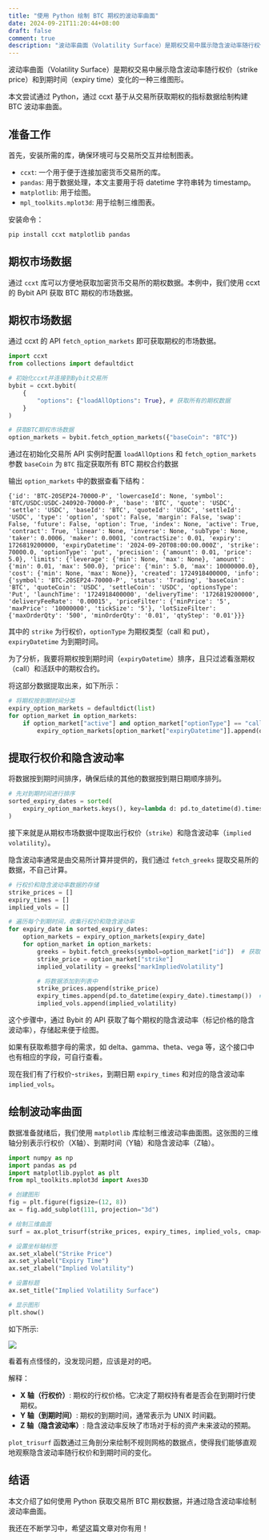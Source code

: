```yaml
---
title: "使用 Python 绘制 BTC 期权的波动率曲面"
date: 2024-09-21T11:20:44+08:00
draft: false
comment: true
description: "波动率曲面（Volatility Surface）是期权交易中展示隐含波动率随行权价（strike price）和到期时间（expiry time）变化的一种三维图形。"
---
```


波动率曲面（Volatility Surface）是期权交易中展示隐含波动率随行权价（strike price）和到期时间（expiry time）变化的一种三维图形。

本文尝试通过 Python，通过 ccxt 基于从交易所获取期权的指标数据绘制构建 BTC 波动率曲面。

## 准备工作

首先，安装所需的库，确保环境可与交易所交互并绘制图表。

- `ccxt`: 一个用于便于连接加密货币交易所的库。
- `pandas`: 用于数据处理，本文主要用于将 datetime 字符串转为 timestamp。
- `matplotlib`: 用于绘图。
- `mpl_toolkits.mplot3d`: 用于绘制三维图表。

安装命令：

```bash
pip install ccxt matplotlib pandas
```

## 期权市场数据

通过 `ccxt` 库可以方便地获取加密货币交易所的期权数据。本例中，我们使用 ccxt 的 Bybit API 获取 BTC 期权的市场数据。

## 期权市场数据

通过 ccxt 的 API `fetch_option_markets` 即可获取期权的市场数据。

```python
import ccxt
from collections import defaultdict

# 初始化ccxt并连接到Bybit交易所
bybit = ccxt.bybit(
    {
        "options": {"loadAllOptions": True}, # 获取所有的期权数据
    }
)

# 获取BTC期权市场数据
option_markets = bybit.fetch_option_markets({"baseCoin": "BTC"})
```

通过在初始化交易所 API 实例时配置 `loadAllOptions` 和 `fetch_option_markets` 参数 `baseCoin` 为 `BTC` 指定获取所有 BTC 期权合约数据

输出 `option_markets` 中的数据查看下结构：

```plain
{'id': 'BTC-20SEP24-70000-P', 'lowercaseId': None, 'symbol': 'BTC/USDC:USDC-240920-70000-P', 'base': 'BTC', 'quote': 'USDC', 'settle': 'USDC', 'baseId': 'BTC', 'quoteId': 'USDC', 'settleId': 'USDC', 'type': 'option', 'spot': False, 'margin': False, 'swap': False, 'future': False, 'option': True, 'index': None, 'active': True, 'contract': True, 'linear': None, 'inverse': None, 'subType': None, 'taker': 0.0006, 'maker': 0.0001, 'contractSize': 0.01, 'expiry': 1726819200000, 'expiryDatetime': '2024-09-20T08:00:00.000Z', 'strike': 70000.0, 'optionType': 'put', 'precision': {'amount': 0.01, 'price': 5.0}, 'limits': {'leverage': {'min': None, 'max': None}, 'amount': {'min': 0.01, 'max': 500.0}, 'price': {'min': 5.0, 'max': 10000000.0}, 'cost': {'min': None, 'max': None}}, 'created': 1724918400000, 'info': {'symbol': 'BTC-20SEP24-70000-P', 'status': 'Trading', 'baseCoin': 'BTC', 'quoteCoin': 'USDC', 'settleCoin': 'USDC', 'optionsType': 'Put', 'launchTime': '1724918400000', 'deliveryTime': '1726819200000', 'deliveryFeeRate': '0.00015', 'priceFilter': {'minPrice': '5', 'maxPrice': '10000000', 'tickSize': '5'}, 'lotSizeFilter': {'maxOrderQty': '500', 'minOrderQty': '0.01', 'qtyStep': '0.01'}}}
```

其中的 `strike` 为行权价，`optionType` 为期权类型（call 和 put），`expiryDatetime` 为到期时间。 


为了分析，我要将期权按到期时间（`expiryDatetime`）排序，且只过滤看涨期权（call）和活跃中的期权合约。

将这部分数据提取出来，如下所示：

```python
# 将期权按到期时间分类
expiry_option_markets = defaultdict(list)
for option_market in option_markets:
    if option_market["active"] and option_market["optionType"] == "call":
        expiry_option_markets[option_market["expiryDatetime"]].append(option_market)
```

## 提取行权价和隐含波动率

将数据按到期时间排序，确保后续的其他的数据按到期日期顺序排列。

```python
# 先对到期时间进行排序
sorted_expiry_dates = sorted(
    expiry_option_markets.keys(), key=lambda d: pd.to_datetime(d).timestamp()
)
```

接下来就是从期权市场数据中提取出行权价（`strike`）和隐含波动率（`implied volatility`）。

隐含波动率通常是由交易所计算并提供的，我们通过 `fetch_greeks` 提取交易所的数据，不自己计算。

```python
# 行权价和隐含波动率数据的存储
strike_prices = []
expiry_times = []
implied_vols = []

# 遍历每个到期时间，收集行权价和隐含波动率
for expiry_date in sorted_expiry_dates:
    option_markets = expiry_option_markets[expiry_date]
    for option_market in option_markets:
        greeks = bybit.fetch_greeks(symbol=option_market["id"])  # 获取希腊字母和波动率
        strike_price = option_market["strike"]
        implied_volatility = greeks["markImpliedVolatility"]

        # 将数据添加到列表中
        strike_prices.append(strike_price)
        expiry_times.append(pd.to_datetime(expiry_date).timestamp())  # 转为时间戳
        implied_vols.append(implied_volatility)
```

这个步骤中，通过 Bybit 的 API 获取了每个期权的隐含波动率（标记价格的隐含波动率），存储起来便于绘图。

如果有获取希腊字母的需求，如 delta、gamma、theta、vega 等，这个接口中也有相应的字段，可自行查看。


现在我们有了行权价-`strikes`，到期日期 `expiry_times` 和对应的隐含波动率 `implied_vols`。

## 绘制波动率曲面

数据准备就绪后，我们使用 `matplotlib` 库绘制三维波动率曲面图。这张图的三维轴分别表示行权价（X轴）、到期时间（Y轴）和隐含波动率（Z轴）。

```python
import numpy as np
import pandas as pd
import matplotlib.pyplot as plt
from mpl_toolkits.mplot3d import Axes3D

# 创建图形
fig = plt.figure(figsize=(12, 8))
ax = fig.add_subplot(111, projection="3d")

# 绘制三维曲面
surf = ax.plot_trisurf(strike_prices, expiry_times, implied_vols, cmap="viridis")

# 设置坐标轴标签
ax.set_xlabel("Strike Price")
ax.set_ylabel("Expiry Time")
ax.set_zlabel("Implied Volatility")

# 设置标题
ax.set_title("Implied Volatility Surface")

# 显示图形
plt.show()
```

如下所示:

![](https://cdn.jsdelivr.net/gh/poloxue/images@2024-09/2024-09-18-plot-btc-iv-3d-surface-02.png)

看着有点怪怪的，没发现问题，应该是对的吧。

解释：

- **X 轴（行权价）**: 期权的行权价格。它决定了期权持有者是否会在到期时行使期权。
- **Y 轴（到期时间）**: 期权的到期时间，通常表示为 UNIX 时间戳。
- **Z 轴（隐含波动率）**: 隐含波动率反映了市场对于标的资产未来波动的预期。

`plot_trisurf` 函数通过三角剖分来绘制不规则网格的数据点，使得我们能够直观地观察隐含波动率随行权价和到期时间的变化。

## 结语

本文介绍了如何使用 Python 获取交易所 BTC 期权数据，并通过隐含波动率绘制波动率曲面。

我还在不断学习中，希望这篇文章对你有用！

